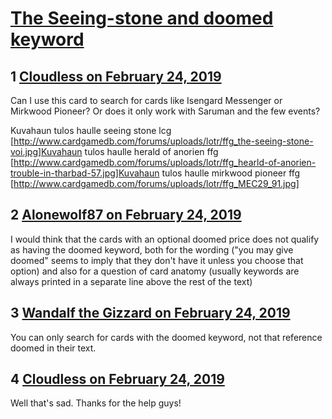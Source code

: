 # [The Seeing-stone and doomed keyword](https://community.fantasyflightgames.com/topic/291393-the-seeing-stone-and-doomed-keyword/)

## 1 [Cloudless on February 24, 2019](https://community.fantasyflightgames.com/topic/291393-the-seeing-stone-and-doomed-keyword/?do=findComment&comment=3632457)

Can I use this card to search for cards like Isengard Messenger or Mirkwood Pioneer? Or does it only work with Saruman and the few events?

Kuvahaun tulos haulle seeing stone lcg [http://www.cardgamedb.com/forums/uploads/lotr/ffg_the-seeing-stone-voi.jpg]Kuvahaun tulos haulle herald of anorien ffg [http://www.cardgamedb.com/forums/uploads/lotr/ffg_hearld-of-anorien-trouble-in-tharbad-57.jpg]Kuvahaun tulos haulle mirkwood pioneer ffg [http://www.cardgamedb.com/forums/uploads/lotr/ffg_MEC29_91.jpg]

## 2 [Alonewolf87 on February 24, 2019](https://community.fantasyflightgames.com/topic/291393-the-seeing-stone-and-doomed-keyword/?do=findComment&comment=3632461)

I would think that the cards with an optional doomed price does not qualify as having the doomed keyword, both for the wording ("you may give doomed" seems to imply that they don't have it unless you choose that option) and also for a question of card anatomy (usually keywords are always printed in a separate line above the rest of the text)

## 3 [Wandalf the Gizzard on February 24, 2019](https://community.fantasyflightgames.com/topic/291393-the-seeing-stone-and-doomed-keyword/?do=findComment&comment=3632491)

You can only search for cards with the doomed keyword, not that reference doomed in their text.

## 4 [Cloudless on February 24, 2019](https://community.fantasyflightgames.com/topic/291393-the-seeing-stone-and-doomed-keyword/?do=findComment&comment=3632527)

Well that's sad. Thanks for the help guys!

